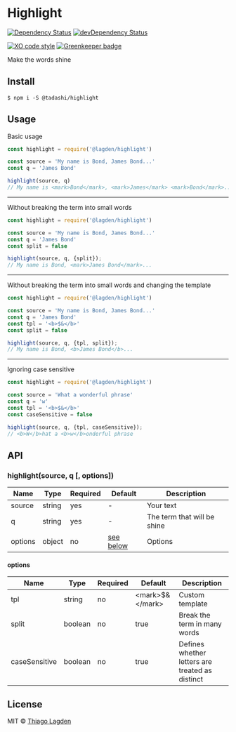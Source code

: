 # Highlight

<!-- [![Coverage Status][coveralls-img]][coveralls] -->
[![Dependency Status][dep-img]][dep]
[![devDependency Status][devDep-img]][devDep]

[![XO code style][xo-img]][xo]
[![Greenkeeper badge][greenkeeper-img]][greenkeeper]


[ci-img]:          https://travis-ci.org/lagden/highlight.svg
[ci]:              https://travis-ci.org/lagden/highlight
[coveralls-img]:   https://coveralls.io/repos/github/lagden/highlight/badge.svg?branch=master
[coveralls]:       https://coveralls.io/github/lagden/highlight?branch=master
[dep-img]:         https://david-dm.org/@tadashi/highlight.svg
[dep]:             https://david-dm.org/@tadashi/highlight
[devDep-img]:      https://david-dm.org/@tadashi/highlight/dev-status.svg
[devDep]:          https://david-dm.org/@tadashi/highlight#info=devDependencies
[xo-img]:          https://img.shields.io/badge/code_style-XO-5ed9c7.svg
[xo]:              https://github.com/sindresorhus/xo
[greenkeeper-img]: https://badges.greenkeeper.io/lagden/highlight.svg
[greenkeeper]:     https://greenkeeper.io/


Make the words shine


## Install

```
$ npm i -S @tadashi/highlight
```


## Usage

Basic usage

```js
const highlight = require('@lagden/highlight')

const source = 'My name is Bond, James Bond...'
const q = 'James Bond'

highlight(source, q)
// My name is <mark>Bond</mark>, <mark>James</mark> <mark>Bond</mark>...
```

---

Without breaking the term into small words

```js
const highlight = require('@lagden/highlight')

const source = 'My name is Bond, James Bond...'
const q = 'James Bond'
const split = false

highlight(source, q, {split});
// My name is Bond, <mark>James Bond</mark>...
```

---

Without breaking the term into small words and changing the template

```js
const highlight = require('@lagden/highlight')

const source = 'My name is Bond, James Bond...'
const q = 'James Bond'
const tpl = '<b>$&</b>'
const split = false

highlight(source, q, {tpl, split});
// My name is Bond, <b>James Bond</b>...
```

---

Ignoring case sensitive

```js
const highlight = require('@lagden/highlight')

const source = 'What a wonderful phrase'
const q = 'w'
const tpl = '<b>$&</b>'
const caseSensitive = false

highlight(source, q, {tpl, caseSensitive});
// <b>W</b>hat a <b>w</b>onderful phrase
```


## API

### highlight(source, q \[, options\])

Name        | Type      | Required | Default                         | Description
----------- | --------- | -------- | ------------------------------- | ------------
source      | string    | yes      | -                               | Your text
q           | string    | yes      | -                               | The term that will be shine
options     | object    | no       | [see below](#options)           | Options


#### options

Name          | Type      | Required | Default                         | Description
-----------   | --------- | -------- | ------------------------------- | ------------
tpl           | string    | no       | \<mark\>$\&\</mark\>            | Custom template
split         | boolean   | no       | true                            | Break the term in many words
caseSensitive | boolean   | no       | true                            | Defines whether letters are treated as distinct


## License

MIT © [Thiago Lagden](http://lagden.in)
